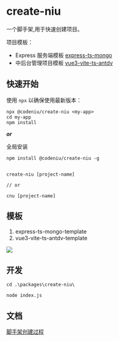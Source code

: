 # create-niu

一个脚手架,用于快速创建项目。

项目模板：

- Express 服务端模板 [express-ts-mongo](\templates\express-ts-mongo-template\README.md)
- 中后台管理项目模板 [vue3-vite-ts-antdv](\templates\vue3-vite-ts-antdv-template\README.md)

## 快速开始

使用 `npx` 以确保使用最新版本：

```shell
npx @codeniu/create-niu <my-app>
cd my-app
npm install
```

***or***

全局安装

```shell
npm install @codeniu/create-niu -g


create-niu [project-name]

// or

cnu [project-name]
```

## 模板

1. express-ts-mongo-template
2. vue3-vite-ts-antdv-template

![](https://codeniu-picbed.oss-cn-hangzhou.aliyuncs.com/picbed/202307141551187.jpg)

## 开发

```shell
cd .\packages\create-niu\

node index.js

```

## 文档

[脚手架创建过程](https://juejin.cn/post/7175426757091131449)
